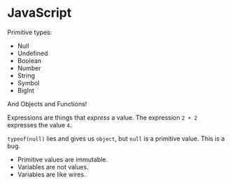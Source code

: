 # JavaScript
Primitive types:
- Null
- Undefined
- Boolean
- Number
- String
- Symbol
- BigInt

And Objects and Functions!

Expressions are things that _express_ a value. The expression `2 + 2` expresses the value `4`.

`typeof(null)` lies and gives us `object`, but `null` is a primitive value. This is a bug.

- Primitive values are immutable.
- Variables are not values.
- Variables are like wires.


